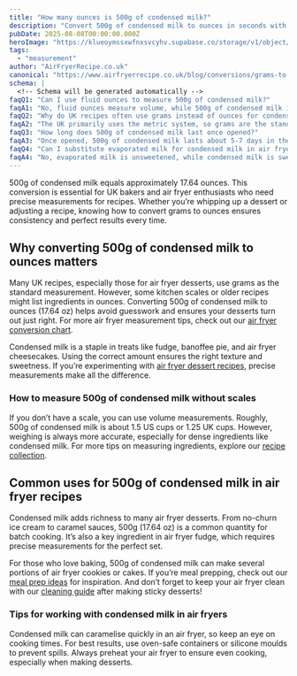 ```yaml
---
title: "How many ounces is 500g of condensed milk?"
description: "Convert 500g of condensed milk to ounces in seconds with our easy guide. Perfect for air fryer desserts and precise UK baking measurements."
pubDate: 2025-08-08T00:00:00.000Z
heroImage: "https://klueoymssxwfnxsvcyhv.supabase.co/storage/v1/object/public/Shmucket/500g-condensed-milk-to-ounces.webp"
tags:
  - "measurement"
author: "AirFryerRecipe.co.uk"
canonical: "https://www.airfryerrecipe.co.uk/blog/conversions/grams-to-ounces/500g-condensed-milk-to-ounces"
schema: |
  <!-- Schema will be generated automatically -->
faqQ1: "Can I use fluid ounces to measure 500g of condensed milk?"
faqA1: "No, fluid ounces measure volume, while 500g of condensed milk is a weight measurement. For accuracy, use a kitchen scale to weigh 17.64 ounces (500g) of condensed milk. If you must use volume, 500g is roughly 1.5 US cups, but weighing is always more precise."
faqQ2: "Why do UK recipes often use grams instead of ounces for condensed milk?"
faqA2: "The UK primarily uses the metric system, so grams are the standard for baking and cooking. This ensures consistency and precision, especially in recipes like air fryer desserts where exact measurements matter. Ounces are still used in some older recipes, but grams are more common."
faqQ3: "How long does 500g of condensed milk last once opened?"
faqA3: "Once opened, 500g of condensed milk lasts about 5-7 days in the fridge if stored in an airtight container. For longer storage, freeze it in portions. Always check for off smells or discolouration before using it in air fryer recipes."
faqQ4: "Can I substitute evaporated milk for condensed milk in air fryer recipes?"
faqA4: "No, evaporated milk is unsweetened, while condensed milk is sweetened. Substituting will alter the taste and texture of your dessert. If you’re out of condensed milk, try making a homemade version with sugar and milk, though it won’t be identical."
---
```

<p>500g of condensed milk equals approximately 17.64 ounces. This conversion is essential for UK bakers and air fryer enthusiasts who need precise measurements for recipes. Whether you’re whipping up a dessert or adjusting a recipe, knowing how to convert grams to ounces ensures consistency and perfect results every time.</p>  

<h2>Why converting 500g of condensed milk to ounces matters</h2>  
<p>Many UK recipes, especially those for air fryer desserts, use grams as the standard measurement. However, some kitchen scales or older recipes might list ingredients in ounces. Converting 500g of condensed milk to ounces (17.64 oz) helps avoid guesswork and ensures your desserts turn out just right. For more air fryer measurement tips, check out our <a href=https://www.airfryerrecipe.co.uk/air-fryer-conversion-chart>air fryer conversion chart</a>.</p>  

<p>Condensed milk is a staple in treats like fudge, banoffee pie, and air fryer cheesecakes. Using the correct amount ensures the right texture and sweetness. If you’re experimenting with <a href=https://www.airfryerrecipe.co.uk/recipe-category/dessert>air fryer dessert recipes</a>, precise measurements make all the difference.</p>  

<h3>How to measure 500g of condensed milk without scales</h3>  
<p>If you don’t have a scale, you can use volume measurements. Roughly, 500g of condensed milk is about 1.5 US cups or 1.25 UK cups. However, weighing is always more accurate, especially for dense ingredients like condensed milk. For more tips on measuring ingredients, explore our <a href=https://www.airfryerrecipe.co.uk/recipes>recipe collection</a>.</p>  

<h2>Common uses for 500g of condensed milk in air fryer recipes</h2>  
<p>Condensed milk adds richness to many air fryer desserts. From no-churn ice cream to caramel sauces, 500g (17.64 oz) is a common quantity for batch cooking. It’s also a key ingredient in air fryer fudge, which requires precise measurements for the perfect set.</p>  

<p>For those who love baking, 500g of condensed milk can make several portions of air fryer cookies or cakes. If you’re meal prepping, check out our <a href=https://www.airfryerrecipe.co.uk/recipe-category/meal-prep>meal prep ideas</a> for inspiration. And don’t forget to keep your air fryer clean with our <a href=https://www.airfryerrecipe.co.uk/air-fryer-cleaner>cleaning guide</a> after making sticky desserts!</p>  

<h3>Tips for working with condensed milk in air fryers</h3>  
<p>Condensed milk can caramelise quickly in an air fryer, so keep an eye on cooking times. For best results, use oven-safe containers or silicone moulds to prevent spills. Always preheat your air fryer to ensure even cooking, especially when making desserts.</p>
